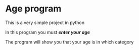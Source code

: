 # Age program

This is a very simple project in python

In this program you must ***enter your age*** 

The program will show you that your age is in which category
